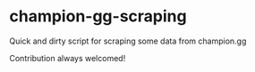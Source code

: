 # champion-gg-scraping
Quick and dirty script for scraping some data from champion.gg

Contribution always welcomed!
